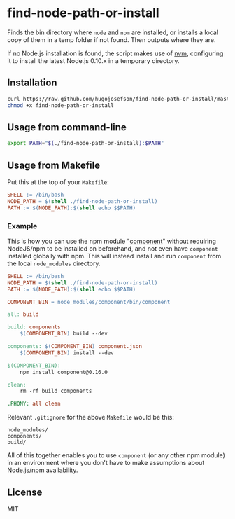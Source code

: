 # find-node-path-or-install

Finds the bin directory where `node` and `npm` are installed, or installs a local copy of them in a temp folder if not found. Then outputs where they are.

If no Node.js installation is found, the script makes use of [nvm](https://github.com/creationix/nvm), configuring it to install the latest Node.js 0.10.x in a temporary directory.

## Installation

```bash
curl https://raw.github.com/hugojosefson/find-node-path-or-install/master/find-node-path-or-install -o find-node-path-or-install
chmod +x find-node-path-or-install
```

## Usage from command-line

```bash
export PATH="$(./find-node-path-or-install):$PATH"
```

## Usage from Makefile

Put this at the top of your `Makefile`:

```Makefile
SHELL := /bin/bash
NODE_PATH = $(shell ./find-node-path-or-install)
PATH := $(NODE_PATH):$(shell echo $$PATH)
```

### Example

This is how you can use the npm module "[component](https://github.com/component/component)" without requiring NodeJS/npm to be installed on beforehand, and not even have `component` installed globally with npm. This will instead install and run `component` from the local `node_modules` directory.

```Makefile
SHELL := /bin/bash
NODE_PATH = $(shell ./find-node-path-or-install)
PATH := $(NODE_PATH):$(shell echo $$PATH)

COMPONENT_BIN = node_modules/component/bin/component

all: build

build: components
	$(COMPONENT_BIN) build --dev

components: $(COMPONENT_BIN) component.json
	$(COMPONENT_BIN) install --dev

$(COMPONENT_BIN):
	npm install component@0.16.0

clean:
	rm -rf build components

.PHONY: all clean
```

Relevant `.gitignore` for the above `Makefile` would be this:

    node_modules/
    components/
    build/

All of this together enables you to use `component` (or any other npm module) in an environment where you don't have to make assumptions about Node.js/npm availability.

## License

  MIT
